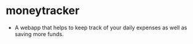 # moneytracker
* A webapp that helps to keep track of your daily expenses as well as saving more funds.
